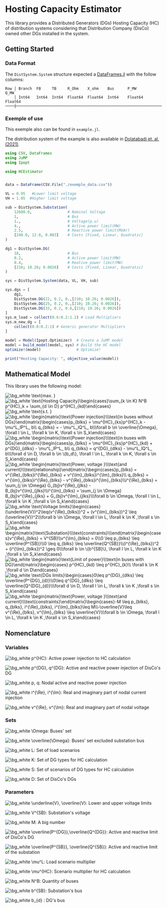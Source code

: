 # Hosting Capacity Estimator

This library provides a Distributed Generators (DGs) Hosting Capacity (HC) of distribution systems considering that Distribution Company (DisCo) owned other DGs installed in the system.

## Getting Started

### Data Format

The ```DistSystem.System``` structure expected a [DataFrames.jl](https://dataframes.juliadata.org/stable/) with the follow columns:
```
Row │ Branch  FB     TB     R_Ohm    X_ohm    Bus      P_MW        Q_MW        
    │ Int64   Int64  Int64  Float64  Float64  Int64    Float64     Float64
────┼─────────────────────────────────────────────────────────────────────
```

### Exemple of use

This exemple also can be found in ```example.jl```.

The distribution system of the example is also available in [Dolatabadi et. al. (2021)](https://ieeexplore.ieee.org/document/9258930).

```julia
using CSV, DataFrames
using JuMP
using Ipopt

using HCEstimator


data = DataFrame(CSV.File("./exemple_data.csv"))

VL = 0.95   #Lower limit voltage
VH = 1.05  #Higher limit voltage

sub = DistSystem.Substation(
    12600.0,                # Nominal Voltage
    1,                      # Bus
    1.,                     # Voltage(p.u)
    4.,                     # Active power limit(MW)
    2.5,                    # Reactive power limit(MVAr)
    [240.0, 12.0, 0.003]    # Costs [Fixed, Linear, Quadratic]
)

dg1 = DistSystem.DG(
    18,                     # Bus
    0.2,                    # Active power limit(MW)
    0.4,                    # Reative power limit(MW)
    [210; 10.26; 0.0026]    # Costs [Fixed, Linear, Quadratic]
)

sys = DistSystem.System(data, VL, VH, sub)

sys.dgs = [
    dg1,
    DistSystem.DG(22, 0.2, 0.,[210; 10.26; 0.0026]),
    DistSystem.DG(25, 0.2, 0.,[210; 10.26; 0.0026]),
    DistSystem.DG(33, 0.2, 0.6,[210; 10.26; 0.0026])
]
sys.m_load = collect(0.6:0.2:1.2) # Load Multipliers
sys.m_new_dg = [
    collect(0.0:0.2:1) # Generic generator Multipliers
]

model = Model(Ipopt.Optimizer)  # Create a JuMP model
model = build_model(model, sys) # Build the HC model
optimize!(model)                # Optimize!

print("Hosting Capacity: ", objective_value(model))
```

## Mathematical Model

This library uses the following model:


<!-- $\text{max.        }$  -->

<img src="https://latex.codecogs.com/svg.image?\bg_white&space;\text{max.&space;&space;&space;&space;&space;&space;&space;&space;}&space;" title="\bg_white \text{max. } " />

<!-- $$
\text{Hosting Capacity}
\begin{cases}
\sum_{k \in K} N^B p^{HC}_k + \sum_{d \in D}  p^{HC}_{kd}
\end{cases}
$$ -->

<img src="https://latex.codecogs.com/svg.image?\bg_white&space;\text{Hosting&space;Capacity}\begin{cases}\sum_{k&space;\in&space;K}&space;N^B&space;p^{HC}_k&space;&plus;&space;\sum_{d&space;\in&space;D}&space;&space;p^{HC}_{kd}\end{cases}" title="\bg_white \text{Hosting Capacity}\begin{cases}\sum_{k \in K} N^B p^{HC}_k + \sum_{d \in D} p^{HC}_{kd}\end{cases}" />
 
<!-- $\text{s.t.        }$ -->

<img src="https://latex.codecogs.com/svg.image?\bg_white&space;\text{s.t.&space;&space;&space;&space;&space;&space;&space;&space;}" title="\bg_white \text{s.t. }" />

<!-- $$
\begin{matrix}
\text{Power injection}\\
\text{in buses without DGs}
\end{matrix}
\begin{cases}
p_{blks} =  \mu^{HC}_{ks}p^{HC}_k - \mu^L_lP^L_ b\\ 
q_{blks} = - \mu^L_lQ^L_ b\\
\forall b \in \overline{\Omega}, \forall l \in L, \forall k \in K, \forall s \in S_k
\end{cases}
$$ -->
<img src="https://latex.codecogs.com/svg.image?\bg_white&space;\begin{matrix}\text{Power&space;injection}\\\text{in&space;buses&space;without&space;DGs}\end{matrix}\begin{cases}p_{blks}&space;=&space;&space;\mu^{HC}_{ks}p^{HC}_k&space;-&space;\mu^L_lP^L_&space;b\\&space;q_{blks}&space;=&space;-&space;\mu^L_lQ^L_&space;b\\\forall&space;b&space;\in&space;\overline{\Omega},&space;\forall&space;l&space;\in&space;L,&space;\forall&space;k&space;\in&space;K,&space;\forall&space;s&space;\in&space;S_k\end{cases}" title="\bg_white \begin{matrix}\text{Power injection}\\\text{in buses without DGs}\end{matrix}\begin{cases}p_{blks} = \mu^{HC}_{ks}p^{HC}_k - \mu^L_lP^L_ b\\ q_{blks} = - \mu^L_lQ^L_ b\\\forall b \in \overline{\Omega}, \forall l \in L, \forall k \in K, \forall s \in S_k\end{cases}" />

<!-- $$
\begin{matrix}
\text{Power injection}\\
\text{in buses with DGs}
\end{matrix}
\begin{cases}
p_{blks} =  \mu^{HC}_{ks}p^{HC}_{kd} + p^{DG}_{dlks} - \mu^L_lP^L_ b\\ 
q_{blks} = q^{DG}_{dlks} - \mu^L_lQ^L_ b\\
\forall d \in D, \forall b \in \{b_d\}, \forall l \in L, \forall k \in K, \forall s \in S_k
\end{cases}
$$ -->
<img src="https://latex.codecogs.com/svg.image?\bg_white&space;\begin{matrix}\text{Power&space;injection}\\\text{in&space;buses&space;with&space;DGs}\end{matrix}\begin{cases}p_{blks}&space;=&space;&space;\mu^{HC}_{ks}p^{HC}_{kd}&space;&plus;&space;p^{DG}_{dlks}&space;-&space;\mu^L_lP^L_&space;b\\&space;q_{blks}&space;=&space;q^{DG}_{dlks}&space;-&space;\mu^L_lQ^L_&space;b\\\forall&space;d&space;\in&space;D,&space;\forall&space;b&space;\in&space;\{b_d\},&space;\forall&space;l&space;\in&space;L,&space;\forall&space;k&space;\in&space;K,&space;\forall&space;s&space;\in&space;S_k\end{cases}" title="\bg_white \begin{matrix}\text{Power injection}\\\text{in buses with DGs}\end{matrix}\begin{cases}p_{blks} = \mu^{HC}_{ks}p^{HC}_{kd} + p^{DG}_{dlks} - \mu^L_lP^L_ b\\ q_{blks} = q^{DG}_{dlks} - \mu^L_lQ^L_ b\\\forall d \in D, \forall b \in \{b_d\}, \forall l \in L, \forall k \in K, \forall s \in S_k\end{cases}" />

<!-- $$
\begin{matrix}
\text{Power, voltage }\\
\text{and current}\\
\text{relationship}
\end{matrix}
\begin{cases}
p_{blks} = v^{\Re}_{blks}i^{\Re}_{blks} + v^{\Im}_{blks}i^{\Im}_{blks}\\ 
q_{blks} = v^{\Im}_{blks}i^{\Re}_{blks} - v^{\Re}_{blks}i^{\Im}_{blks}\\
i^{\Re}_{blks} = \sum_{j \in \Omega} G_{bj}v^{\Re}_{jlks} - B_{bj}v^{\Im}_{jlks}\\
i^{\Im}_{blks} = \sum_{j \in \Omega} B_{bj}v^{\Re}_{jlks} + G_{bj}v^{\Im}_{jlks}\\
\forall b \in \Omega, \forall l \in L, \forall k \in K ,\forall s \in S_k
\end{cases}
$$ -->
<img src="https://latex.codecogs.com/svg.image?\bg_white&space;\begin{matrix}\text{Power,&space;voltage&space;}\\\text{and&space;current}\\\text{relationship}\end{matrix}\begin{cases}p_{blks}&space;=&space;v^{\Re}_{blks}i^{\Re}_{blks}&space;&plus;&space;v^{\Im}_{blks}i^{\Im}_{blks}\\&space;q_{blks}&space;=&space;v^{\Im}_{blks}i^{\Re}_{blks}&space;-&space;v^{\Re}_{blks}i^{\Im}_{blks}\\i^{\Re}_{blks}&space;=&space;\sum_{j&space;\in&space;\Omega}&space;G_{bj}v^{\Re}_{jlks}&space;-&space;B_{bj}v^{\Im}_{jlks}\\i^{\Im}_{blks}&space;=&space;\sum_{j&space;\in&space;\Omega}&space;B_{bj}v^{\Re}_{jlks}&space;&plus;&space;G_{bj}v^{\Im}_{jlks}\\\forall&space;b&space;\in&space;\Omega,&space;\forall&space;l&space;\in&space;L,&space;\forall&space;k&space;\in&space;K&space;,\forall&space;s&space;\in&space;S_k\end{cases}" title="\bg_white \begin{matrix}\text{Power, voltage }\\\text{and current}\\\text{relationship}\end{matrix}\begin{cases}p_{blks} = v^{\Re}_{blks}i^{\Re}_{blks} + v^{\Im}_{blks}i^{\Im}_{blks}\\ q_{blks} = v^{\Im}_{blks}i^{\Re}_{blks} - v^{\Re}_{blks}i^{\Im}_{blks}\\i^{\Re}_{blks} = \sum_{j \in \Omega} G_{bj}v^{\Re}_{jlks} - B_{bj}v^{\Im}_{jlks}\\i^{\Im}_{blks} = \sum_{j \in \Omega} B_{bj}v^{\Re}_{jlks} + G_{bj}v^{\Im}_{jlks}\\\forall b \in \Omega, \forall l \in L, \forall k \in K ,\forall s \in S_k\end{cases}" />


<!-- $$
\text{Voltage limits}
\begin{cases}
(\underline{V})^2\leq(v^{\Re}_{blks})^2 + (v^{\Im}_{blks})^2 \leq (\overline{V})^2\\
\forall b \in \Omega, \forall l \in L, \forall k \in K ,\forall s \in S_k
\end{cases}
$$ -->
<img src="https://latex.codecogs.com/svg.image?\bg_white&space;\text{Voltage&space;limits}\begin{cases}(\underline{V})^2\leq(v^{\Re}_{blks})^2&space;&plus;&space;(v^{\Im}_{blks})^2&space;\leq&space;(\overline{V})^2\\\forall&space;b&space;\in&space;\Omega,&space;\forall&space;l&space;\in&space;L,&space;\forall&space;k&space;\in&space;K&space;,\forall&space;s&space;\in&space;S_k\end{cases}" title="\bg_white \text{Voltage limits}\begin{cases}(\underline{V})^2\leq(v^{\Re}_{blks})^2 + (v^{\Im}_{blks})^2 \leq (\overline{V})^2\\\forall b \in \Omega, \forall l \in L, \forall k \in K ,\forall s \in S_k\end{cases}" />

<!-- $$\begin{matrix}
\text{Substation}\\
\text{constraints}\\
\end{matrix}
\begin{cases}
v^{\Re}_{blks} = V^{SB}\\
v^{\Im}_{blks} = 0\\
0 \leq p_{blks} \leq \overline{P^{SB}}\\
0 \leq q_{blks} \leq \overline{Q^{SB}}\\
(i^{\Re}_{blks})^2 + (i^{\Im}_{blks})^2 \geq 0\\
\forall b \in \{b^{SB}\}, \forall l \in L, \forall k \in K ,\forall s \in S_k
\end{cases}
$$ -->
<img src="https://latex.codecogs.com/svg.image?\bg_white&space;\begin{matrix}\text{Substation}\\\text{constraints}\\\end{matrix}\begin{cases}v^{\Re}_{blks}&space;=&space;V^{SB}\\v^{\Im}_{blks}&space;=&space;0\\0&space;\leq&space;p_{blks}&space;\leq&space;\overline{P^{SB}}\\0&space;\leq&space;q_{blks}&space;\leq&space;\overline{Q^{SB}}\\(i^{\Re}_{blks})^2&space;&plus;&space;(i^{\Im}_{blks})^2&space;\geq&space;0\\\forall&space;b&space;\in&space;\{b^{SB}\},&space;\forall&space;l&space;\in&space;L,&space;\forall&space;k&space;\in&space;K&space;,\forall&space;s&space;\in&space;S_k\end{cases}" title="\bg_white \begin{matrix}\text{Substation}\\\text{constraints}\\\end{matrix}\begin{cases}v^{\Re}_{blks} = V^{SB}\\v^{\Im}_{blks} = 0\\0 \leq p_{blks} \leq \overline{P^{SB}}\\0 \leq q_{blks} \leq \overline{Q^{SB}}\\(i^{\Re}_{blks})^2 + (i^{\Im}_{blks})^2 \geq 0\\\forall b \in \{b^{SB}\}, \forall l \in L, \forall k \in K ,\forall s \in S_k\end{cases}" />

<!-- $$
\begin{matrix}
\text{Limit of power}\\
\text{in buses with DG}
\end{matrix}
\begin{cases}
  p^{HC}_{kd} \leq p^{HC}_{k}\\
  \forall k \in K ,\forall d \in D
\end{cases}
$$ -->
<img src="https://latex.codecogs.com/svg.image?\bg_white&space;\begin{matrix}\text{Limit&space;of&space;power}\\\text{in&space;buses&space;with&space;DG}\end{matrix}\begin{cases}&space;&space;p^{HC}_{kd}&space;\leq&space;p^{HC}_{k}\\&space;&space;\forall&space;k&space;\in&space;K&space;,\forall&space;d&space;\in&space;D\end{cases}" title="\bg_white \begin{matrix}\text{Limit of power}\\\text{in buses with DG}\end{matrix}\begin{cases} p^{HC}_{kd} \leq p^{HC}_{k}\\ \forall k \in K ,\forall d \in D\end{cases}" />


<!-- $$
\text{DGs limits}
\begin{cases}
0\leq p^{DG}_{dlks} \leq \overline{P^{DG}_{d}}\\
0\leq q^{DG}_{dlks} \leq \overline{Q^{DG}_{d}}\\
\forall d \in D, \forall l \in L, \forall k \in K ,\forall s \in S_k
\end{cases}
$$ -->
<img src="https://latex.codecogs.com/svg.image?\bg_white&space;\text{DGs&space;limits}\begin{cases}0\leq&space;p^{DG}_{dlks}&space;\leq&space;\overline{P^{DG}_{d}}\\0\leq&space;q^{DG}_{dlks}&space;\leq&space;\overline{Q^{DG}_{d}}\\\forall&space;d&space;\in&space;D,&space;\forall&space;l&space;\in&space;L,&space;\forall&space;k&space;\in&space;K&space;,\forall&space;s&space;\in&space;S_k\end{cases}" title="\bg_white \text{DGs limits}\begin{cases}0\leq p^{DG}_{dlks} \leq \overline{P^{DG}_{d}}\\0\leq q^{DG}_{dlks} \leq \overline{Q^{DG}_{d}}\\\forall d \in D, \forall l \in L, \forall k \in K ,\forall s \in S_k\end{cases}" />

<!-- $$\begin{matrix}
\text{Power, voltage }\\
\text{and current}\\
\text{constraints}
\end{matrix}
\begin{cases}
-M \leq p_{blks}, q_{blks}, i^{\Re}_{blks}, i^{\Im}_{blks}\leq M\\
-\overline{V}\leq v^{\Re}_{blks}, v^{\Im}_{blks} \leq \overline{V}\\
\forall b \in \Omega, \forall l \in L, \forall k \in K ,\forall s \in S_k
\end{cases}
$$ -->
<img src="https://latex.codecogs.com/svg.image?\bg_white&space;\begin{matrix}\text{Power,&space;voltage&space;}\\\text{and&space;current}\\\text{constraints}\end{matrix}\begin{cases}-M&space;\leq&space;p_{blks},&space;q_{blks},&space;i^{\Re}_{blks},&space;i^{\Im}_{blks}\leq&space;M\\-\overline{V}\leq&space;v^{\Re}_{blks},&space;v^{\Im}_{blks}&space;\leq&space;\overline{V}\\\forall&space;b&space;\in&space;\Omega,&space;\forall&space;l&space;\in&space;L,&space;\forall&space;k&space;\in&space;K&space;,\forall&space;s&space;\in&space;S_k\end{cases}" title="\bg_white \begin{matrix}\text{Power, voltage }\\\text{and current}\\\text{constraints}\end{matrix}\begin{cases}-M \leq p_{blks}, q_{blks}, i^{\Re}_{blks}, i^{\Im}_{blks}\leq M\\-\overline{V}\leq v^{\Re}_{blks}, v^{\Im}_{blks} \leq \overline{V}\\\forall b \in \Omega, \forall l \in L, \forall k \in K ,\forall s \in S_k\end{cases}" />


<!-- $$
\text{Costs}
\begin{cases}
\large?
\end{cases}
$$ -->
<!-- <img src="https://latex.codecogs.com/svg.image?\bg_white&space;\text{Costs}\begin{cases}\large?\end{cases}" title="\bg_white \text{Costs}\begin{cases}\large?\end{cases}" /> -->



## Nomenclature

### Variables

<img src="https://latex.codecogs.com/svg.image?\bg_white&space;p^{HC}" title="\bg_white p^{HC}" />: Active power injection to HC calculation

<img src="https://latex.codecogs.com/svg.image?\bg_white&space;p^{DG},&space;q^{DG}" title="\bg_white p^{DG}, q^{DG}" />: Active and reactive power injection of DisCo's DG

<img src="https://latex.codecogs.com/svg.image?\bg_white&space;p,&space;q" title="\bg_white p, q" />: Nodal active and reactive power injection

<img src="https://latex.codecogs.com/svg.image?\bg_white&space;i^{\Re},&space;i^{\Im}" title="\bg_white i^{\Re}, i^{\Im}" />: Real and imaginary part of nodal current injection

<img src="https://latex.codecogs.com/svg.image?\bg_white&space;v^{\Re},&space;v^{\Im}" title="\bg_white v^{\Re}, v^{\Im}" />: Real and imaginary part of nodal voltage


### Sets

<img src="https://latex.codecogs.com/svg.image?\bg_white&space;\Omega" title="\bg_white \Omega" />: Buses' set

<img src="https://latex.codecogs.com/svg.image?\bg_white&space;\overline{\Omega}" title="\bg_white \overline{\Omega}" />: Buses' set excluded substation bus

<img src="https://latex.codecogs.com/svg.image?\bg_white&space;L" title="\bg_white L" />: Set of load scenarios

<img src="https://latex.codecogs.com/svg.image?\bg_white&space;K" title="\bg_white K" />: Set of DG types for HC calculation

<img src="https://latex.codecogs.com/svg.image?\bg_white&space;S" title="\bg_white S" />: Set of scenarios of DG types for HC calculation

<img src="https://latex.codecogs.com/svg.image?\bg_white&space;D" title="\bg_white D" />: Set of DisCo's DGs

### Parameters

<img src="https://latex.codecogs.com/svg.image?\bg_white&space;\underline{V},&space;\overline{V}" title="\bg_white \underline{V}, \overline{V}" />: Lower and upper voltage limits

<img src="https://latex.codecogs.com/svg.image?\bg_white&space;V^{SB}" title="\bg_white V^{SB}" />: Substation's voltage

<img src="https://latex.codecogs.com/svg.image?\bg_white&space;M" title="\bg_white M" />: A big number

<img src="https://latex.codecogs.com/svg.image?\bg_white&space;\overline{P^{DG}},\overline{Q^{DG}}" title="\bg_white \overline{P^{DG}},\overline{Q^{DG}}" />: Active and reactive limit of DisCo's DG

<img src="https://latex.codecogs.com/svg.image?\bg_white&space;\overline{P^{SB}},&space;\overline{Q^{SB}}" title="\bg_white \overline{P^{SB}}, \overline{Q^{SB}}" />: Active and reactive limit of the substation

<img src="https://latex.codecogs.com/svg.image?\bg_white&space;\mu^L" title="\bg_white \mu^L" />: Load scenario multiplier

<img src="https://latex.codecogs.com/svg.image?\bg_white&space;\mu^{HC}" title="\bg_white \mu^{HC}" />: Scenario multiplier for HC calculation

<img src="https://latex.codecogs.com/svg.image?\bg_white&space;N^B" title="\bg_white N^B" />: Quantity of buses

<img src="https://latex.codecogs.com/svg.image?\bg_white&space;b^{SB}" title="\bg_white b^{SB}" />: Substation's bus

<img src="https://latex.codecogs.com/svg.image?\bg_white&space;b_{d}" title="\bg_white b_{d}" /> : DG's bus